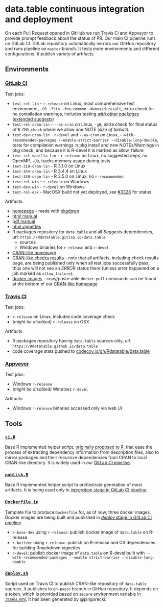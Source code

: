 # data.table continuous integration and deployment

On each Pull Request opened in GitHub we run Travis CI and Appveyor to provide prompt feedback about the status of PR. Our main CI pipeline runs on GitLab CI. GitLab repository automatically mirrors our GitHub repository and runs pipeline on `master` branch. It tests more environments and different configurations. It publish variety of artifacts.

## Environments

### [GitLab CI](./../.gitlab-ci.yml)

Test jobs:
- `test-rel-lin` - `r-release` on Linux, most comprehensive test environment, `-O3 -flto -fno-common -Wunused-result`, extra check for no compilation warnings, includes testing [_with other packages_](./../inst/tests/other.Rraw) ([extended suggests](./../inst/tests/tests-DESCRIPTION))
- `test-rel-cran-lin` - `--as-cran` on Linux, `-g0`, extra check for final status of `R CMD check` where we allow one NOTE (_size of tarball_).
- `test-dev-cran-lin` - `r-devel` and `--as-cran` on Linux, `--with-recommended-packages --enable-strict-barrier --disable-long-double`, tests for compilation warnings in pkg install and new NOTEs/Warnings in pkg check, and because it is R-devel it is marked as allow_failure
- `test-rel-vanilla-lin` - `r-release` on Linux, no suggested deps, no OpenMP, `-O0`, tracks memory usage during tests
- `test-310-cran-lin` - R 3.1.0 on Linux
- `test-344-cran-lin` - R 3.4.4 on Linux
- `test-350-cran-lin` - R 3.5.0 on Linux, no `r-recommended`
- `test-rel-win` - `r-release` on Windows
- `test-dev-win` - `r-devel` on Windows
- `test-rel-osx` - MacOSX build not yet deployed, see [#3326](https://github.com/Rdatatable/data.table/issues/3326) for status

Artifacts:
- [homepage](https://rdatatable.gitlab.io/data.table) - made with [pkgdown](https://github.com/r-lib/pkgdown)
- [html manual](https://rdatatable.gitlab.io/data.table/library/data.table/html/00Index.html)
- [pdf manual](https://rdatatable.gitlab.io/data.table/web/packages/data.table/data.table.pdf)
- [html vignettes](https://rdatatable.gitlab.io/data.table/library/data.table/doc/index.html)
- R packages repository for `data.table` and all _Suggests_ dependencies, url: `https://Rdatatable.gitlab.io/data.table`
  - sources
  - Windows binaries for `r-release` and `r-devel`
- [CRAN-like homepage](https://rdatatable.gitlab.io/data.table/web/packages/data.table/index.html)
- [CRAN-like checks results](https://rdatatable.gitlab.io/data.table/web/checks/check_results_data.table.html) - note that all artifacts, including check results page, are being published only when all test jobs successfully pass, thus one will not see an _ERROR_ status there (unless error happened on a job marked as `allow_failure`).
- [docker images](https://gitlab.com/Rdatatable/data.table/container_registry) - copy/paste-able `docker pull` commands can be found at the bottom of our [CRAN-like homepage](https://rdatatable.gitlab.io/data.table/web/packages/data.table/index.html)

### [Travis CI](./../.travis.yml)

Test jobs:
- `r-release` on Linux, includes code coverage check
- _(might be disabled)_ `r-release` on OSX

Artifacts:
- R packages repository having `data.table` sources only, url: `https://Rdatatable.github.io/data.table`
- code coverage stats pushed to [codecov.io/gh/Rdatatable/data.table](https://codecov.io/gh/Rdatatable/data.table)

### [Appveyor](./../.appveyor.yml)

Test jobs:
- Windows `r-release`
- _(might be disabled)_ Windows `r-devel`

Artifacts:
- Windows `r-release` binaries accessed only via web UI

## Tools

### [`ci.R`](./ci.R)

Base R implemented helper script, [originally proposed to R](https://svn.r-project.org/R/branches/tools4pkgs/src/library/tools/R/packages.R), that ease the process of extracting dependency information from description files, also to mirror packages and their recursive dependencies from CRAN to local CRAN-like directory. It is widely used in our [GitLab CI pipeline](./../.gitlab-ci.yml).

### [`publish.R`](./publish.R)

Base R implemented helper script to orchestrate generation of most artifacts. It is being used only in [_integration_ stage in GitLab CI pipeline](./../.gitlab-ci.yml).

### [`Dockerfile.in`](./Dockerfile.in)

Template file to produce `Dockerfile` for, as of now, three docker images. Docker images are being built and published in [_deploy_ stage in GitLab CI pipeline](./../.gitlab-ci.yml).
- `r-base-dev` using `r-release`: publish docker image of `data.table` on R-release
- `r-builder` using `r-release`: publish on R-release and OS dependencies for building Rmarkdown vignettes
- `r-devel`: publish docker image of `data.table` on R-devel built with `--with-recommended-packages --enable-strict-barrier --disable-long-double`

### [`deploy.sh`](./deploy.sh)

Script used on Travis CI to publish CRAN-like repository of `data.table` sources. It publishes to `gh-pages` branch in GitHub repository. It depends on a token, which is provided based on `secure` environment variable in [.travis.yml](./../.travis.yml). It has been generated by @jangorecki.
